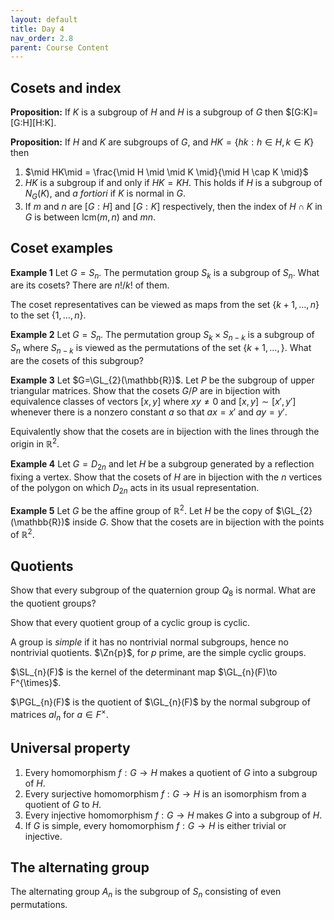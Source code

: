 ```yaml
---
layout: default
title: Day 4
nav_order: 2.8
parent: Course Content
---
```



## Cosets and index

**Proposition:** If $K$ is a subgroup of $H$ and $H$ is a subgroup of $G$ then $[G:K]=[G:H][H:K].

**Proposition:** If $H$ and $K$ are subgroups of $G$, and $HK=\lbrace hk : h\in H, k\in K\rbrace$
then
1. $\mid HK\mid = \frac{\mid H \mid \mid K \mid}{\mid H \cap K \mid}$
2. $HK$ is a subgroup if and only if $HK=KH$.  This holds if $H$ is a subgroup of $N_{G}(K)$, and
*a fortiori* if $K$ is normal in $G$. 
3. If $m$ and $n$ are $[G:H]$ and $[G:K]$ respectively, then the index of $H\cap K$ in $G$
is between $\mathrm{lcm}(m,n)$ and $mn$. 
## Coset examples

**Example 1** Let $G=S_n$.  The permutation group $S_k$ is a subgroup of $S_n$. What are its cosets?
There are $n!/k!$ of them. 

The coset representatives can be viewed as maps from the set $\lbrace k+1,\ldots, n\rbrace$ to the
set $\lbrace 1,\ldots, n\rbrace.$

**Example 2** Let $G=S_n$.  The permutation group $S_k\times S_{n-k}$ is a subgroup of $S_{n}$ where $S_{n-k}$ is viewed
as the permutations of the set $\lbrace k+1,\ldots,\rbrace$. What are the cosets of this subgroup?

**Example 3** Let $G=\GL_{2}(\mathbb{R})$.  Let $P$ be the subgroup of upper triangular matrices.
Show that the cosets $G/P$ are in bijection with equivalence classes of 
vectors $[x,y]$ where $xy\not=0$ and
$[x,y]\sim [x',y']$ whenever there is a nonzero constant $a$ so that $ax=x'$ and $ay=y'$. 

Equivalently show that the cosets are in bijection with the lines through the origin in $\mathbb{R}^{2}$.

**Example 4** Let $G=D_{2n}$ and let $H$ be a subgroup generated by a reflection fixing a vertex.  Show that the 
cosets of $H$ are in bijection with the $n$ vertices of the polygon on which $D_{2n}$ acts in its usual
representation.

**Example 5** Let $G$ be the affine group of $\mathbb{R}^{2}$.  Let $H$ be the copy of $\GL_{2}(\mathbb{R})$
inside $G$.  Show that the cosets are in bijection with the points of $\mathbb{R}^{2}$. 

## Quotients

Show that every subgroup of the quaternion group $Q_{8}$ is normal.  What are the quotient groups?

Show that every quotient group of a cyclic group is cyclic. 

A group is *simple* if it has no nontrivial normal subgroups, hence no nontrivial quotients. $\Zn{p}$, for
$p$ prime, are the simple cyclic groups. 

$\SL_{n}(F)$ is the kernel of the determinant map $\GL_{n}(F)\to F^{\times}$. 

$\PGL_{n}(F)$ is the quotient of $\GL_{n}(F)$ by the normal subgroup of matrices $aI_{n}$ for $a\in F^{\times}$.


## Universal property

1. Every homomorphism $f:G\to H$ makes a quotient of $G$ into a subgroup of $H$.
2. Every surjective homomorphism $f:G\to H$ is an isomorphism from a quotient of $G$ to $H$.
3. Every injective homomorphism $f:G\to H$ makes $G$ into a subgroup of $H$. 
4. If $G$ is simple, every homomorphism $f:G\to H$ is either trivial or injective.

## The alternating group

The alternating group $A_{n}$ is the subgroup of $S_{n}$ consisting of even permutations. 
